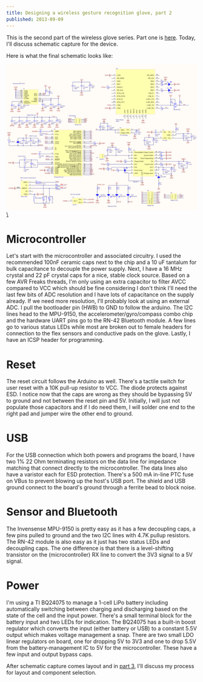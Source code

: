```yaml
---
title: Designing a wireless gesture recognition glove, part 2
published: 2013-09-09
---
```


This is the second part of the wireless glove series. Part one is [here](/posts/ASL_Glove_part1.html). Today, I'll discuss schematic capture for the device. <!--more-->

Here is what the final schematic looks like:

<a href="/images/Rev1_Schematic.png">

![ASL Glove Schematic](/images/Rev1_Schematic_small.png)\

</a>

Microcontroller
==============

Let's start with the microcontroller and associated circuitry. I used the recommended 100nF ceramic caps next to the chip and a 10 uF tantalum for bulk capacitance to decouple the power supply. Next, I have a 16 MHz crystal and 22 pF crystal caps for a nice, stable clock source. Based on a few AVR Freaks threads, I'm only using an extra capacitor to filter AVCC compared to VCC which should be fine considering I don't think I'll need the last few bits of ADC resolution and I have lots of capacitance on the supply already. If we need more resolution, I'll probably look at using an external ADC. I pull the bootloader pin (HWB) to GND to follow the arduino. The I2C lines head to the MPU-9150, the accelerometer/gyro/compass combo chip and the hardware UART pins go to the RN-42 Bluetooth module. A few lines go to various status LEDs while most are broken out to female headers for connection to the flex sensors and conductive pads on the glove. Lastly, I have an ICSP header for programming.

Reset
=====

The reset circuit follows the Arduino as well. There's a tactile switch for user reset with a 10K pull-up resistor to VCC. The diode protects against ESD. I notice now that the caps are wrong as they should be bypassing 5V to ground and not between the reset pin and 5V. Initially, I will just not populate those capacitors and if I do need them, I will solder one end to the right pad and jumper wire the other end to ground.

USB
===

For the USB connection which both powers and programs the board, I have two 1% 22 Ohm terminating resistors on the data line for impedance matching that connect directly to the microcontroller. The data lines also have a varistor each for ESD protection. There's a 500 mA in-line PTC fuse on VBus to prevent blowing up the host's USB port. The shield and USB ground connect to the board's ground through a ferrite bead to block noise.

Sensor and Bluetooth
====================

The Invensense MPU-9150 is pretty easy as it has a few decoupling caps, a few pins pulled to ground and the two I2C lines with 4.7K pullup resistors. The RN-42 module is also easy as it just has two status LEDs and decoupling caps. The one difference is that there is a level-shifting transistor on the (microcontroller) RX line to convert the 3V3 signal to a 5V signal.

Power
=====

I'm using a TI BQ24075 to manage a 1-cell LiPo battery including automatically switching between charging and discharging based on the state of the cell and the input power. There's a small terminal block for the battery input and two LEDs for indication. The BQ24075 has a built-in boost regulator which converts the input (either battery or USB) to a constant 5.5V output which makes voltage management a snap. There are two small LDO linear regulators on board, one for dropping 5V to 3V3 and one to drop 5.5V from the battery-management IC to 5V for the microcontroller. These have a few input and output bypass caps.

After schematic capture comes layout and in [part 3](/posts/ASL_Glove_part3.html), I'll discuss my process for layout and component selection.
